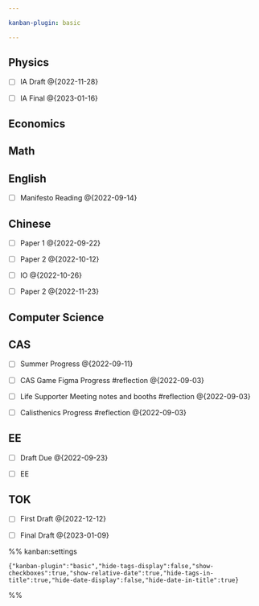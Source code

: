 ```yaml
---

kanban-plugin: basic

---
```


## Physics

- [ ] IA Draft @{2022-11-28}
- [ ] IA Final @{2023-01-16}


## Economics



## Math



## English

- [ ] Manifesto Reading @{2022-09-14}


## Chinese

- [ ] Paper 1 @{2022-09-22}
- [ ] Paper 2 @{2022-10-12}
- [ ] IO @{2022-10-26}
- [ ] Paper 2 @{2022-11-23}


## Computer Science



## CAS

- [ ] Summer Progress @{2022-09-11}
- [ ] CAS Game Figma Progress #reflection @{2022-09-03}
- [ ] Life Supporter Meeting notes and booths #reflection @{2022-09-03}
- [ ] Calisthenics Progress #reflection @{2022-09-03}


## EE

- [ ] Draft Due @{2022-09-23}
- [ ] EE


## TOK

- [ ] First Draft @{2022-12-12}
- [ ] Final Draft @{2023-01-09}




%% kanban:settings
```
{"kanban-plugin":"basic","hide-tags-display":false,"show-checkboxes":true,"show-relative-date":true,"hide-tags-in-title":true,"hide-date-display":false,"hide-date-in-title":true}
```
%%